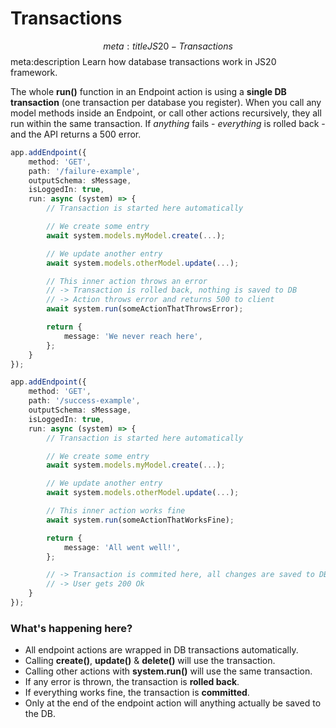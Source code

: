 # Transactions
$$ meta:title JS20 - Transactions
$$ meta:description Learn how database transactions work in JS20 framework.

The whole **run()** function in an Endpoint action is using a **single DB transaction** (one transaction per database you register). When you call any model methods inside an Endpoint, or call other actions recursively, they all run within the same transaction. If *anything* fails - *everything* is rolled back - and the API returns a 500 error.

```ts
app.addEndpoint({
    method: 'GET',
    path: '/failure-example',
    outputSchema: sMessage,
    isLoggedIn: true,
    run: async (system) => {
        // Transaction is started here automatically

        // We create some entry
        await system.models.myModel.create(...);

        // We update another entry
        await system.models.otherModel.update(...);

        // This inner action throws an error
        // -> Transaction is rolled back, nothing is saved to DB
        // -> Action throws error and returns 500 to client
        await system.run(someActionThatThrowsError);

        return {
            message: 'We never reach here',
        };
    }
});

app.addEndpoint({
    method: 'GET',
    path: '/success-example',
    outputSchema: sMessage,
    isLoggedIn: true,
    run: async (system) => {
        // Transaction is started here automatically

        // We create some entry
        await system.models.myModel.create(...);

        // We update another entry
        await system.models.otherModel.update(...);

        // This inner action works fine
        await system.run(someActionThatWorksFine);

        return {
            message: 'All went well!',
        };

        // -> Transaction is commited here, all changes are saved to DB
        // -> User gets 200 Ok
    }
});
```

### What's happening here?
* All endpoint actions are wrapped in DB transactions automatically.
* Calling **create()**, **update()** & **delete()** will use the transaction.
* Calling other actions with **system.run()** will use the same transaction.
* If any error is thrown, the transaction is **rolled back**.
* If everything works fine, the transaction is **committed**.
* Only at the end of the endpoint action will anything actually be saved to the DB.